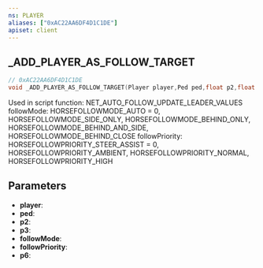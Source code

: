 ```yaml
---
ns: PLAYER
aliases: ["0xAC22AA6DF4D1C1DE"]
apiset: client
---
```

## _ADD_PLAYER_AS_FOLLOW_TARGET

```c
// 0xAC22AA6DF4D1C1DE
void _ADD_PLAYER_AS_FOLLOW_TARGET(Player player,Ped ped,float p2,float p3,int followMode,int followPriority,BOOL p6);
```

Used in script function: NET_AUTO_FOLLOW_UPDATE_LEADER_VALUES
followMode:
HORSEFOLLOWMODE_AUTO = 0,
HORSEFOLLOWMODE_SIDE_ONLY,
HORSEFOLLOWMODE_BEHIND_ONLY,
HORSEFOLLOWMODE_BEHIND_AND_SIDE,
HORSEFOLLOWMODE_BEHIND_CLOSE
followPriority:
HORSEFOLLOWPRIORITY_STEER_ASSIST = 0,
HORSEFOLLOWPRIORITY_AMBIENT,
HORSEFOLLOWPRIORITY_NORMAL,
HORSEFOLLOWPRIORITY_HIGH

## Parameters
* **player**:
* **ped**:
* **p2**:
* **p3**:
* **followMode**:
* **followPriority**:
* **p6**:



